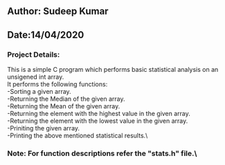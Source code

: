 ## Author: Sudeep Kumar
## Date:14/04/2020
### Project Details:
 This is a simple C program which performs basic statistical analysis on an unsigened int array.\
 It performs the following functions:\
  -Sorting a given array.\
  -Returning the Median of the given array. \
  -Returning the Mean of the given array.\
  -Returning the element with the highest value in the given array.\
  -Returning the element with the lowest value in the given array.\
  -Priniting the given array.\
  -Printing the above mentioned statistical results.\
### Note: For function descriptions refer the "stats.h" file.\
